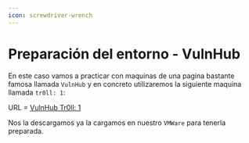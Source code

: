 ```yaml
---
icon: screwdriver-wrench
---
```


# Preparación del entorno - VulnHub

En este caso vamos a practicar con maquinas de una pagina bastante famosa llamada `VulnHub` y en concreto utilizaremos la siguiente maquina llamada `tr0ll: 1`:

URL = [VulnHub Tr0ll: 1](https://www.vulnhub.com/entry/tr0ll-1,100/)

Nos la descargamos ya la cargamos en nuestro `VMWare` para tenerla preparada.
